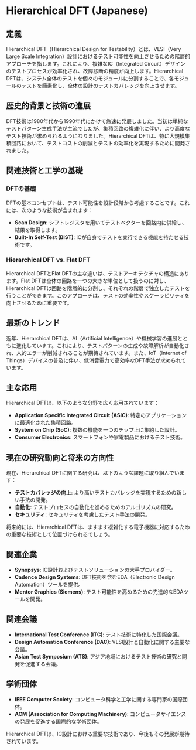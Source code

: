 # Hierarchical DFT (Japanese)

## 定義

Hierarchical DFT（Hierarchical Design for Testability）とは、VLSI（Very Large Scale Integration）設計におけるテスト可能性を向上させるための階層的アプローチを指します。これにより、複雑なIC（Integrated Circuit）デザインのテストプロセスが効率化され、故障診断の精度が向上します。Hierarchical DFTは、システム全体のテストを個々のモジュールに分割することで、各モジュールのテストを簡素化し、全体の設計のテストカバレッジを向上させます。

## 歴史的背景と技術の進展

DFT技術は1980年代から1990年代にかけて急速に発展しました。当初は単純なテストパターン生成手法が主流でしたが、集積回路の複雑化に伴い、より高度なテスト技術が求められるようになりました。Hierarchical DFTは、特に大規模集積回路において、テストコストの削減とテストの効率化を実現するために開発されました。

## 関連技術と工学の基礎

### DFTの基礎

DFTの基本コンセプトは、テスト可能性を設計段階から考慮することです。これには、次のような技術が含まれます：
- **Scan Design**: シフトレジスタを用いてテストベクターを回路内に供給し、結果を取得します。
- **Built-In Self-Test (BIST)**: ICが自身でテストを実行できる機能を持たせる技術です。

### Hierarchical DFT vs. Flat DFT

Hierarchical DFTとFlat DFTの主な違いは、テストアーキテクチャの構造にあります。Flat DFTは全体の回路を一つの大きな単位として扱うのに対し、Hierarchical DFTは回路を階層的に分割し、それぞれの階層で独立したテストを行うことができます。このアプローチは、テストの効率性やスケーラビリティを向上させるために重要です。

## 最新のトレンド

近年、Hierarchical DFTは、AI（Artificial Intelligence）や機械学習の進展とともに進化しています。これにより、テストパターンの生成や故障解析が自動化され、人的エラーが削減されることが期待されています。また、IoT（Internet of Things）デバイスの普及に伴い、低消費電力で高効率なDFT手法が求められています。

## 主な応用

Hierarchical DFTは、以下のような分野で広く応用されています：
- **Application Specific Integrated Circuit (ASIC)**: 特定のアプリケーションに最適化された集積回路。
- **System on Chip (SoC)**: 複数の機能を一つのチップ上に集約した設計。
- **Consumer Electronics**: スマートフォンや家電製品におけるテスト技術。

## 現在の研究動向と将来の方向性

現在、Hierarchical DFTに関する研究は、以下のような課題に取り組んでいます：
- **テストカバレッジの向上**: より高いテストカバレッジを実現するための新しい手法の開発。
- **自動化**: テストプロセスの自動化を進めるためのアルゴリズムの研究。
- **セキュリティ**: セキュリティを考慮したテスト手法の開発。

将来的には、Hierarchical DFTは、ますます複雑化する電子機器に対応するための重要な技術として位置づけられるでしょう。

## 関連企業

- **Synopsys**: IC設計およびテストソリューションの大手プロバイダー。
- **Cadence Design Systems**: DFT技術を含むEDA（Electronic Design Automation）ツールを提供。
- **Mentor Graphics (Siemens)**: テスト可能性を高めるための先進的なEDAツールを開発。

## 関連会議

- **International Test Conference (ITC)**: テスト技術に特化した国際会議。
- **Design Automation Conference (DAC)**: VLSI設計と自動化に関する主要な会議。
- **Asian Test Symposium (ATS)**: アジア地域におけるテスト技術の研究と開発を促進する会議。

## 学術団体

- **IEEE Computer Society**: コンピュータ科学と工学に関する専門家の国際団体。
- **ACM (Association for Computing Machinery)**: コンピュータサイエンスの発展を促進する国際的な学術団体。

Hierarchical DFTは、IC設計における重要な技術であり、今後もその発展が期待されています。